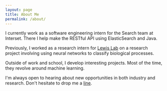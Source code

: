 ```yaml
---
layout: page
title: About Me
permalink: /about/
---
```


I currently work as a software engineering intern for the Search team at Interset. There I help make the RESTful API using ElasticSearch and Java.   

Previously, I worked as a research intern for [Lewis Lab](https://mysite.science.uottawa.ca/jlewis/people.htm) on a research project involving using neural networks to classify biological processes.    

Outside of work and school, I develop interesting projects. Most of the time, they revolve around machine learning. 

I'm always open to hearing about new opportunities in both industry and research. Don't hesitate to drop me a [line](mailto:shann053@uottawa.ca). 

